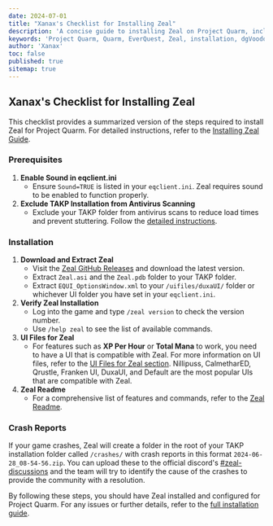 ```yaml
---
date: 2024-07-01
title: "Xanax's Checklist for Installing Zeal"
description: 'A concise guide to installing Zeal on Project Quarm, including prerequisites, download links, and configuration tips.'
keywords: 'Project Quarm, Quarm, EverQuest, Zeal, installation, dgVoodoo, compatibility settings'
author: 'Xanax'
toc: false
published: true
sitemap: true
---
```


## Xanax's Checklist for Installing Zeal

This checklist provides a summarized version of the steps required to install Zeal for Project Quarm. For detailed instructions, refer to the [Installing Zeal Guide](/installing-the-game#step-4-installing-zeal-).

### Prerequisites

1. **Enable Sound in eqclient.ini**
   - Ensure `Sound=TRUE` is listed in your `eqclient.ini`. Zeal requires sound to be enabled to function properly.
2. **Exclude TAKP Installation from Antivirus Scanning**
   - Exclude your TAKP folder from antivirus scans to reduce load times and prevent stuttering. Follow the [detailed instructions](/installing-the-game#prerequisite-2-required-excluding-your-takp-installation).

### Installation

1. **Download and Extract Zeal**
   - Visit the [Zeal GitHub Releases](https://github.com/iamclint/Zeal/releases) and download the latest version.
   - Extract `Zeal.asi` and the `Zeal.pdb` folder to your TAKP folder.
   - Extract `EQUI_OptionsWindow.xml` to your `/uifiles/duxaUI/` folder or whichever UI folder you have set in your `eqclient.ini`.
2. **Verify Zeal Installation**
   - Log into the game and type `/zeal version` to check the version number.
   - Use `/help zeal` to see the list of available commands.
3. **UI Files for Zeal**
   - For features such as **XP Per Hour** or **Total Mana** to work, you need to have a UI that is compatible with Zeal. For more information on UI files, refer to the [UI Files for Zeal section](/after-installing-the-game#where-to-get-quarm-user-interfaces). Nillipuss, CalmetharED, Qrustle, Franken UI, DuxaUI, and Default are the most popular UIs that are compatible with Zeal.
4. **Zeal Readme**
   - For a comprehensive list of features and commands, refer to the [Zeal Readme](https://quarm.guide/2024/06/19/zeal-readme/).

### Crash Reports
If your game crashes, Zeal will create a folder in the root of your TAKP installation folder called `/crashes/` with crash reports in this format `2024-06-28_08-54-56.zip`. You can upload these to the official discord's [#zeal-discussions](https://discord.com/channels/1133452007412334643/1210670176077348934) and the team will try to identify the cause of the crashes to provide the community with a resolution.

By following these steps, you should have Zeal installed and configured for Project Quarm. For any issues or further details, refer to the [full installation guide](/installing-the-game).

